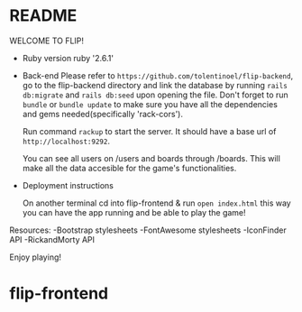 
# README
WELCOME TO FLIP!

* Ruby version
    ruby '2.6.1'

* Back-end
    Please refer to `https://github.com/tolentinoel/flip-backend`, go to the flip-backend directory and  link the database by running `rails db:migrate` and `rails db:seed` upon opening the file. Don't forget to run `bundle` or `bundle update` to make sure you have all the dependencies and gems needed(specifically 'rack-cors').

    Run command `rackup` to start the server. It should have a base url of `http://localhost:9292`.

    You can see all users on /users and boards through /boards. This will make all the data accesible for the game's functionalities.

* Deployment instructions

    On another terminal cd into flip-frontend & run `open index.html` this way you can have the app running and be able to play the game!

Resources:
    -Bootstrap stylesheets
    -FontAwesome stylesheets
    -IconFinder API
    -RickandMorty API

Enjoy playing!
# flip-frontend
